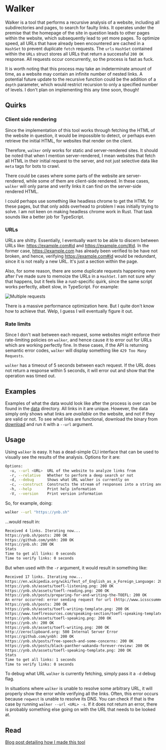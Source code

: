 # Walker

Walker is a tool that performs a recursive analysis of a website, including all subdirectories and pages, to search for faulty links. It operates under the premise that the homepage of the site in question leads to other pages within the website, which subsequently lead to yet more pages. To optimize speed, all URLs that have already been encountered are cached in a `HashSet` to prevent duplicate `fetch` requests. The `urls` `HashSet` contained within the `URLs` struct stores all URLs that return a successful `200 OK` response. All requests occur concurrently, so the process is fast as fuck.

It is worth noting that this process may take an indeterminate amount of time, as a website may contain an infinite number of nested links. A potential future update to the recursive function could be the addition of a `depth` parameter, which would restrict recursion to only a specified number of levels. I don't plan on implementing this any time soon, though!

## Quirks

### Client side rendering

Since the implementation of this tool works through fetching the HTML of the website in question, it would be impossible to detect, or perhaps even retrieve the initial HTML, for websites that render on the client.

Therefore, `walker` only works for static and server-rendered sites. It should be noted that when I mention server-rendered, I mean websites that fetch all HTML in their initial request to the server, and not just selective data like `meta` tags for bots to crawl.

There could be cases where some parts of the website are server-rendered, while some of them are client-side rendered. In these cases, `walker` will only parse and verify links it can find on the server-side rendered HTML.

I could perhaps use something like headless chrome to get the HTML for these pages, but that only adds overhead to problem I was initially trying to solve. I am not keen on making headless chrome work in Rust. That task sounds like a better job for TypeScript.

### URLs

URLs are shitty. Essentially, I eventually want to be able to discern between URLs like: https://example.com#id and https://example.com/#id. In the former case, https://example.com has already been verified to be have not broken, and hence, verifying https://example.com#id would be redundant, since it is not really a new URL. It's just a section within the page.

Also, for some reason, there are some duplicate requests happening even after I've made sure to memoize the URLs in a `HashSet`. I am not sure _why_ that happens, but it feels like a rust-specific quirk, since the same script works perfectly, albeit slow, in TypeScript. For example:

![Multiple requests](https://media.discordapp.net/attachments/841704583364608051/1063072047527366786/image.png)

There is a massive performance optimization here. But I quite don't know how to achieve that. Welp, I guess I will eventually figure it out.

### Rate limits

Since I don't wait between each request, some websites might enforce their rate-limiting policies on `walker`, and hence cause it to error out for URLs which are working perfectly fine. In these cases, if the API is returning semantic error codes, `walker` will display something like `429 Too Many Requests`.

`walker` has a timeout of 5 seconds between each request. If the URL does not return a response within 5 seconds, it will error out and show that the operation was timed out.

## Examples

Examples of what the data would look like after the process is over can be found in the [data](/data/) directory. All links in it are unique. However, the data simply only shows what links are _available_ on the website, and not if they are valid or not. To see what links are functional, download the binary from [download](/download/) and run it with a `--url` argument.

## Usage

Using `walker` is easy. It has a dead-simple CLI interface that can be used to visually see the results of the analysis. Options for it are:

```bash
Options:
  -u, --url <URL>  URL of the website to analyze links from
  -r, --relative   Whether to perform a deep search or not
  -d, --debug      Shows what URL walker is currently on
  -c, --construct  Constructs the stream of responses into a string and copies it to the clipboard
  -h, --help       Print help information
  -V, --version    Print version information
```

So, for example, doing:

```bash
walker --url "https://ynb.sh"
```

...would result in:

```bash
Received 4 links. Iterating now...
https://ynb.sh/posts: 200 OK
https://github.com/ynbh: 200 OK
https://ynb.sh: 200 OK
Stats
Time to get all links: 0 seconds
Time to verify links: 0 seconds
```

But when used with the `-r` argument, it would result in something like:

```bash
Received 17 links. Iterating now...
https://en.wikipedia.org/wiki/Test_of_English_as_a_Foreign_Language: 200 OK
https://ynb.sh/assets/toefl-listening.png: 200 OK
https://ynb.sh/assets/toefl-reading.png: 200 OK
https://ynb.sh/posts/preparing-for-and-writing-the-TOEFL: 200 OK
An error occurred: error sending request for url (http://www.icsscsummerofcode.com/): error trying to connect: dns error: failed to lookup address information: nodename nor servname provided, or not known
https://ynb.sh/posts: 200 OK
https://ynb.sh/assets/toefl-writing-template.png: 200 OK
https://www.toeflresources.com/speaking-section/toefl-speaking-templates: 200 OK
https://ynb.sh/assets/toefl-speaking.png: 200 OK
https://ynb.sh: 200 OK
https://ynb.sh/assets/toefl-writing.png: 200 OK
http://zeroclipboard.org: 500 Internal Server Error
https://github.com/ynbh: 200 OK
https://ynb.sh/posts/free-speech-and-some-concerns: 200 OK
https://ynb.sh/posts/black-panther-wakanda-forever-review: 200 OK
https://ynb.sh/assets/toefl-speaking-template.png: 200 OK
Stats
Time to get all links: 1 seconds
Time to verify links: 0 seconds
```

To debug what URL `walker` is currently fetching, simply pass it a `-d` debug flag.

In situations where `walker` is unable to resolve some arbitrary URL, it will properly show the error while verifying all the links. Often, this error occurs because `reqwest` is unable to resolve its DNS. You can check if that is the case by running `walker --url <URL> -s`. If it does not return an error, there is probably something else going on with the URL that needs to be looked at.

## Read

[Blog post detailing how I made this tool](https://ynb.sh/posts/walker)
